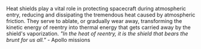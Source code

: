 
Heat shields play a vital role in protecting spacecraft during atmospheric entry, reducing and dissipating the tremendous heat caused by atmospheric friction. They serve to ablate, or gradually wear away, transforming the kinetic energy of reentry into thermal energy that gets carried away by the shield's vaporization.
_"In the heat of reentry, it is the shield that bears the brunt for us all."_ - Apollo missions

